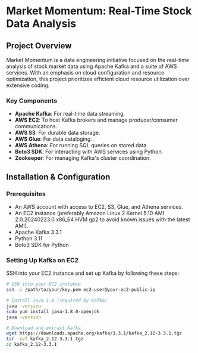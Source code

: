 # Market Momentum: Real-Time Stock Data Analysis

## Project Overview

Market Momentum is a data engineering initiative focused on the real-time analysis of stock market data using Apache Kafka and a suite of AWS services. With an emphasis on cloud configuration and resource optimization, this project prioritizes efficient cloud resource utilization over extensive coding.

### Key Components
- **Apache Kafka**: For real-time data streaming.
- **AWS EC2**: To host Kafka brokers and manage producer/consumer communications.
- **AWS S3**: For durable data storage.
- **AWS Glue**: For data cataloging.
- **AWS Athena**: For running SQL queries on stored data.
- **Boto3 SDK**: For interacting with AWS services using Python.
- **Zookeeper**: For managing Kafka's cluster coordination.

## Installation & Configuration

### Prerequisites
- An AWS account with access to EC2, S3, Glue, and Athena services.
- An EC2 instance (preferably Amazon Linux 2 Kernel 5.10 AMI 2.0.20240223.0 x86_64 HVM gp2 to avoid known issues with the latest AMI).
- Apache Kafka 3.3.1
- Python 3.11
- Boto3 SDK for Python

### Setting Up Kafka on EC2
SSH into your EC2 instance and set up Kafka by following these steps:

```bash
# SSH into your EC2 instance
ssh -i /path/to/your/key.pem ec2-user@your-ec2-public-ip

# Install Java 1.8 (required by Kafka)
java -version
sudo yum install java-1.8.0-openjdk
java -version

# Download and extract Kafka
wget https://downloads.apache.org/kafka/3.3.1/kafka_2.12-3.3.1.tgz
tar -xvf kafka_2.12-3.3.1.tgz
cd kafka_2.12-3.3.1
```
